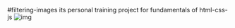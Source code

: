 #filtering-images
its personal training project for fundamentals of html-css-js
![img](https://github.com/simavramadan/filtering-images-idea/assets/154074771/1ff1ef01-d02e-4ab6-a57d-a7283c22a2b5)
